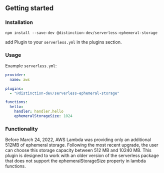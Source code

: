 ## Getting started

### Installation

`npm install --save-dev @distinction-dev/serverless-ephemeral-storage`

add Plugin to your `serverless.yml` in the plugins section.

### Usage

Example `serverless.yml`:

```yaml
provider:
  name: aws

plugins:
  - "@distinction-dev/serverless-ephemeral-storage"

functions:
  hello:
    handler: handler.hello
    ephemeralStorageSize: 1024
```

### Functionality

Before March 24, 2022, AWS Lambda was providing only an additional 512MB of ephemeral storage.
Following the most recent upgrade, the user can choose this storage capacity between 512 MB and 10240 MB.
This plugin is designed to work with an older version of the serverless package that does not support the ephemeralStorageSize property in lambda functions.  

